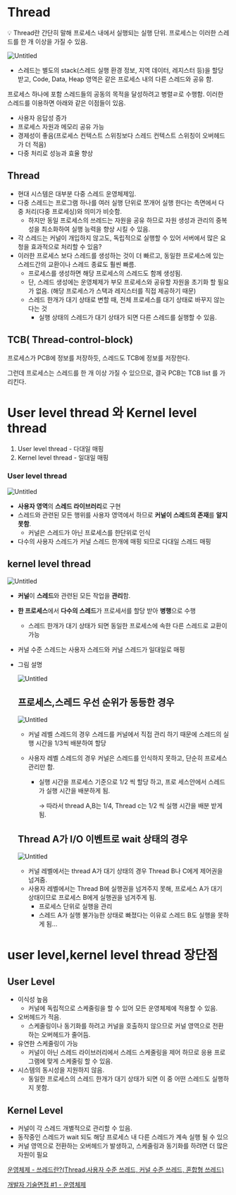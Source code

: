 # Thread

<aside>
💡 Thread란 간단히 말해 프로세스 내에서 실행되는 실행 단위.
프로세스는 이러한 스레드를 한 개 이상을 가질 수 있음.

</aside>

![Untitled](./0.png)

- 스레드는 별도의 stack(스레드 실행 환경 정보, 지역 데이터, 레지스터 등)을 할당 받고, Code, Data, Heap 영역은 같은 프로세스 내의 다른 스레드와 공유 함.

프로세스 하나에 포함 스레드들의 공동의 목적을 달성하려고 병렬ㄹ로 수행함. 이러한 스레드를 이용하면 아래와 같은 이점들이 있음.

- 사용자 응답성 증가
- 프로세스 자원과 메모리 공유 가능
- 경제성이 좋음(프로세스 컨텍스트 스위칭보다 스레드 컨텍스트 스위칭이 오버헤드가 더 적음)
- 다중 처리로 성능과 효율 향상

## Thread

- 현대 시스템은 대부분 다중 스레드 운영체제임.
- 다중 스레드는 프로그램 하나를 여러 실행 단위로 쪼개어 실행 한다는 측면에서 다중 처리(다중 프로세싱)와 의미가 비슷함.
  - 하지만 동일 프로세스의 쓰레드는 자원을 공유 하므로 자원 생성과 관리의 중복성을 최소화하여 실행 능력을 향상 시킬 수 있음.
- 각 스레드는 커널이 개입하지 않고도, 독립적으로 실행할 수 있어 서버에서 많은 요청을 효과적으로 처리할 수 있음?
- 이러한 프로세스 보다 스레드를 생성하는 것이 더 빠르고, 동일한 프로세스에 있는 스레드간의 교환이나 스레드 종료도 훨씬 빠름.
  - 프로세스를 생성하면 해당 프로세스의 스레드도 함께 생성됨.
  - 단, 스레드 생성에는 운영체제가 부모 프로세스와 공유할 자원을 초기화 할 필요가 없음. (해당 프로세스가 스택과 레지스터를 직접 제공하기 때문)
  - 스레드 한개가 대기 상태로 변할 때, 전체 프로세스를 대기 상태로 바꾸지 않는 다는 것
    - 실행 상태의 스레드가 대기 상태가 되면 다른 스레드를 실행할 수 있음.

## TCB( Thread-control-block)

프로세스가 PCB에 정보를 저장하듯, 스레드도 TCB에 정보를 저장한다.

그런데 프로세스는 스레드를 한 개 이상 가질 수 있으므로, 결국 PCB는 TCB list 를 가리킨다.

# **User level thread 와 Kernel level thread**

1. User level thread - 다대일 매핑
2. Kernel level thread - 일대일 매핑

### User level thread

![Untitled](./1.png)

- **사용자 영역**의 **스레드 라이브러리**로 구현
- 스레드와 관련된 모든 행위를 사용자 영역에서 하므로 **커널이 스레드의 존재**를 **알지 못함**.
  - 커널은 스레드가 아닌 프로세스를 한단위로 인식
- 다수의 사용자 스레드가 커널 스레드 한개에 매핑 되므로 다대일 스레드 매핑

## kernel level thread

![Untitled](./2.png)

- **커널**이 **스레드**와 관련된 모든 작업을 **관리**함.

- **한 프로세스**에서 **다수의 스레드**가 프로세서를 할당 받아 **병행**으로 수행

  - 스레드 한개가 대기 상태가 되면 동일한 프로세스에 속한 다른 스레드로 교환이 가능

- 커널 수준 스레드는 사용자 스레드와 커널 스레드가 일대일로 매핑

- 그림 설명

  ![Untitled](./3.png)

  ## 프로세스,스레드 우선 순위가 동등한 경우

  ![Untitled](./4.png)

  - 커널 레벨 스레드의 경우 스레드를 커널에서 직접 관리 하기 때문에 스레드의 실행 시간을 1/3씩 배분하여 할당

  - 사용자 레벨 스레드의 경우 커널은 스레드를 인식하지 못하고, 단순히 프로세스 관리만 함.

    - 실행 시간을 프로세스 기준으로 1/2 씩 할당 하고, 프로 세스안에서 스레드가 실행 시간을 배분하게 됨.

      → 따라서 thread A,B는 1/4, Thread c는 1/2 씩 실행 시간을 배분 받게됨.

  ## Thread A가 I/O 이벤트로 wait 상태의 경우

  ![Untitled](./5.png)

  - 커널 레벨에서는 thread A가 대기 상태의 경우 Thread B나 C에게 제어권을 넘겨줌.
  - 사용자 레벨에서는 Thread B에 실행권을 넘겨주지 못해, 프로세스 A가 대기 상태이므로 프로세스 B에게 실행권을 넘겨주게 됨.
    - 프로세스 단위로 실행을 관리
    - 스레드 A가 실행 불가능한 상태로 빠졌다는 이유로 스레드 B도 실행을 못하게 됨...

# user level,kernel level thread 장단점

## User Level

- 이식성 높음
  - 커널에 독립적으로 스케줄링을 할 수 있어 모든 운영체제에 적용할 수 있음.
- 오버헤드가 적음.
  - 스케줄링이나 동기화를 하려고 커널을 호출하지 않으므로 커널 영역으로 전환하는 오버헤드가 줄어듬.
- 유연한 스케줄링이 가능
  - 커널이 아닌 스레드 라이브러리에서 스레드 스케줄링을 제어 하므로 응용 프로그램에 맞게 스케줄링 할 수 있음.
- 시스템의 동시성을 지원하지 않음.
  - 동일한 프로세스의 스레드 한개가 대기 상태가 되면 이 중 어떤 스레드도 실행하지 못함.

## Kernel Level

- 커널이 각 스레드 개별적으로 관리할 수 있음.
- 동작중인 스레드가 wait 되도 해당 프로세스 내 다른 스레드가 계속 실행 될 수 있으
- 커널 영역으로 전환하는 오버헤드가 발생하고, 스케줄링과 동기화를 하려면 더 많은 자원이 필요

[운영체제 - 쓰레드란?(Thread,사용자 수준 쓰레드, 커널 수준 쓰레드, 혼합형 쓰레드)](https://coding-start.tistory.com/199)

[개발자 기술면접 #1 - 운영체제](https://ohcode.tistory.com/2)